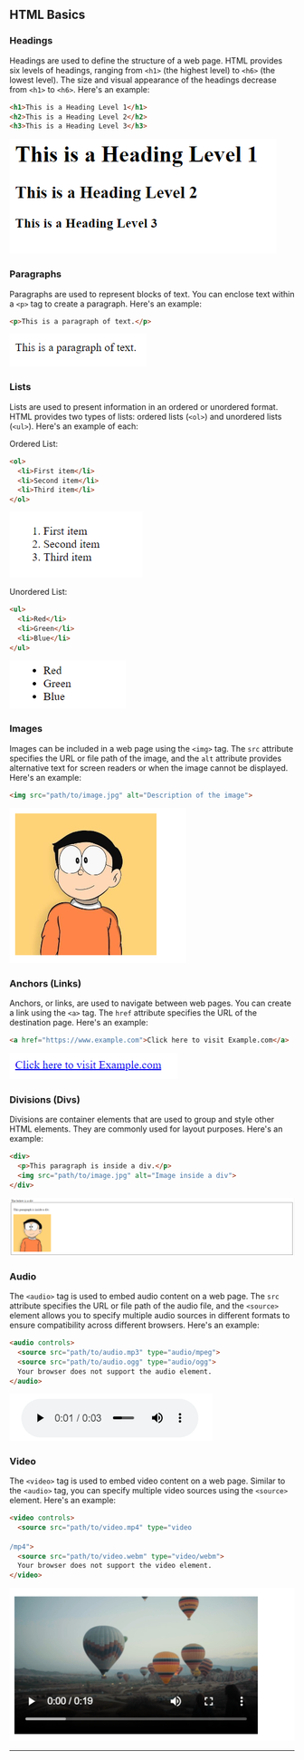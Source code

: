 
## HTML Basics

### Headings
Headings are used to define the structure of a web page. HTML provides six levels of headings, ranging from `<h1>` (the highest level) to `<h6>` (the lowest level). The size and visual appearance of the headings decrease from `<h1>` to `<h6>`. Here's an example:

```html
<h1>This is a Heading Level 1</h1>
<h2>This is a Heading Level 2</h2>
<h3>This is a Heading Level 3</h3>
```
![Heading](images/heading.png)

### Paragraphs
Paragraphs are used to represent blocks of text. You can enclose text within a `<p>` tag to create a paragraph. Here's an example:

```html
<p>This is a paragraph of text.</p>
```
![Paragraph](images/paragraph.png)

### Lists
Lists are used to present information in an ordered or unordered format. HTML provides two types of lists: ordered lists (`<ol>`) and unordered lists (`<ul>`). Here's an example of each:

Ordered List:
```html
<ol>
  <li>First item</li>
  <li>Second item</li>
  <li>Third item</li>
</ol>
```
![Ordered list](images/ol.png)

Unordered List:
```html
<ul>
  <li>Red</li>
  <li>Green</li>
  <li>Blue</li>
</ul>
```
![Unordered list](images/ul.png)

### Images
Images can be included in a web page using the `<img>` tag. The `src` attribute specifies the URL or file path of the image, and the `alt` attribute provides alternative text for screen readers or when the image cannot be displayed. Here's an example:

```html
<img src="path/to/image.jpg" alt="Description of the image">
```
![Image](images/img.png)

### Anchors (Links)
Anchors, or links, are used to navigate between web pages. You can create a link using the `<a>` tag. The `href` attribute specifies the URL of the destination page. Here's an example:

```html
<a href="https://www.example.com">Click here to visit Example.com</a>
```
![Anchor](images/anchor.png)

### Divisions (Divs)
Divisions are container elements that are used to group and style other HTML elements. They are commonly used for layout purposes. Here's an example:

```html
<div>
  <p>This paragraph is inside a div.</p>
  <img src="path/to/image.jpg" alt="Image inside a div">
</div>
```
![Division](images/div.png)

### Audio
The `<audio>` tag is used to embed audio content on a web page. The `src` attribute specifies the URL or file path of the audio file, and the `<source>` element allows you to specify multiple audio sources in different formats to ensure compatibility across different browsers. Here's an example:

```html
<audio controls>
  <source src="path/to/audio.mp3" type="audio/mpeg">
  <source src="path/to/audio.ogg" type="audio/ogg">
  Your browser does not support the audio element.
</audio>
```
![Audio](images/audio.png)

### Video
The `<video>` tag is used to embed video content on a web page. Similar to the `<audio>` tag, you can specify multiple video sources using the `<source>` element. Here's an example:

```html
<video controls>
  <source src="path/to/video.mp4" type="video

/mp4">
  <source src="path/to/video.webm" type="video/webm">
  Your browser does not support the video element.
</video>
```
![Video](images/video.png)


---
